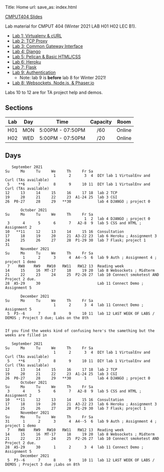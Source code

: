 Title: Home
url:
save_as: index.html

[CMPUT404 Slides](https://uofa-cmput404.github.io/cmput404-slides/)

Lab material for CMPUT 404 (Winter 2021 LAB H01 H02 LEC B1).

* [Lab 1: Virtualenv & cURL]({filename}../labs/lab-1.md)
* [Lab 2: TCP Proxy]({filename}../labs/lab-2.md)
* [Lab 3: Common Gateway Interface]({filename}../labs/lab-3.md)
* [Lab 4: Django]({filename}../labs/lab-4.md)
* [Lab 5: Pelican & Basic HTML/CSS]({filename}../labs/lab-5.md)
* [Lab 6: Heroku]({filename}../labs/lab-6.md)
* [Lab 7: Flask]({filename}../labs/lab-7.md)
* [Lab 9: Authentication]({filename}../labs/lab-9.md)
    * Note: lab 9 is **before** lab 8 for Winter 2021!
* [Lab 8: Websockets, Node.js, & Phaser.io]({filename}../labs/lab-8.md)

Labs 10 to 12 are for TA project help and demos.

## Sections

| Lab | Day | Time             | Capacity | Room    |
|-----|-----|------------------|:--------:|---------|
| H01 | MON | 5:00PM - 07:50PM | /60      | Online  |
| H02 | WED | 5:00PM - 07:50PM | /20      | Online  |

## Days

```text
   September 2021     
Su     Mo     Tu     We     Th     Fr Sa  
                      1      2      3  4  DIY lab 1 VirtualEnv and Curl (TAs available)
 5    **6      7      8      9     10 11  DIY lab 1 VirtualEnv and Curl (TAs available)
12     13     14     15     16     17 18  lab 2 TCP
19     20     21     22     23  A1-24 25  lab 3 CGI
26  P0-27     28     29   **30            lab 4 DJANGO ; project 0
                                     
       October 2021            
Su     Mo     Tu     We     Th     Fr Sa  
                                    1  2  lab 4 DJANGO ; project 0
 3      4      5      6      7   A2-8  9  lab 5 CSS and HTML ; Assignment 2
10   **11     12     13     14     15 16  Consultation
17     18     19     20     21  A3-22 23  lab 6 Heroku ; Assignment 3
24     25     26     27     28  P1-29 30  lab 7 Flask; project 1
31                                        
       November 2021      
Su     Mo     Tu     We     Th     Fr Sa  
        1      2      3      4  A4--5  6  lab 9 Auth ; Assignment 4 ; project 1 demo
 7    RW8    RW9   RW10   RW11   RW12 13  Reading week
14     15     16  MT-17     18     19 20  lab 8 Websockets ; Midterm
21     22     23     24     25  P2-26 27  lab 10 Connect smoketest AND Project 2 due.
28  A5-29     30                          Lab 11 Connect Demo ; Assignment 5
                                          
       December 2021      
Su     Mo     Tu     We     Th     Fr Sa  
                      1      2      3  4  lab 11 Connect Demo ; Assignment 5
 5  P3--6      7      8      9     10 11  lab 12 LAST WEEK OF LABS / DEMOS ; Project 3 due; Labs on the 8th


If you find the weeks kind of confusing here's the samething but the
weeks are filled in

   September 2021     
Su     Mo     Tu     We     Th     Fr Sa  
                      1      2      3  4  DIY lab 1 VirtualEnv and Curl (TAs available)
 5    **6      7      8      9     10 11  DIY lab 1 VirtualEnv and Curl (TAs available)
12     13     14     15     16     17 18  lab 2 TCP
19     20     21     22     23  A1-24 25  lab 3 CGI
26  P0-27     28     29   **30      1     lab 4 DJANGO ; project 0
       October 2021            
Su     Mo     Tu     We     Th     Fr Sa  
 3      4      5      6      7   A2-8  9  lab 5 CSS and HTML ; Assignment 2
10   **11     12     13     14     15 16  Consultation
17     18     19     20     21  A3-22 23  lab 6 Heroku ; Assignment 3
24     25     26     27     28  P1-29 30  lab 7 Flask; project 1
       November 2021      
Su     Mo     Tu     We     Th     Fr Sa  
31      1      2      3      4  A4--5  6  lab 9 Auth ; Assignment 4 ; project 1 demo
 7    RW8    RW9   RW10   RW11   RW12 13  Reading week
14     15     16  MT-17     18     19 20  lab 8 Websockets ; Midterm
21     22     23     24     25  P2-26 27  lab 10 Connect smoketest AND Project 2 due.
28  A5-29     30      1      2      3  4  lab 11 Connect Demo ; Assignment 5
       December 2021      
 5  P3--6      7      8      9     10 11  lab 12 LAST WEEK OF LABS / DEMOS ; Project 3 due ;Labs on 8th
                    

```
